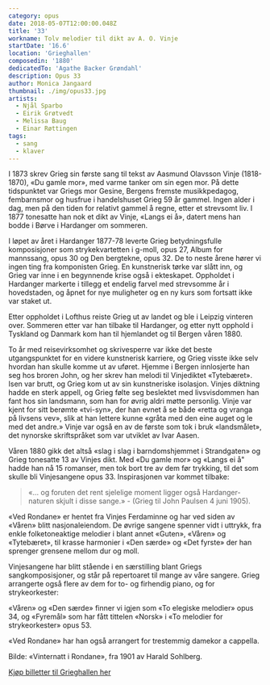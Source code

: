 ```yaml
---
category: opus
date: 2018-05-07T12:00:00.048Z
title: '33'
workname: Tolv melodier til dikt av A. O. Vinje
startDate: '16.6'
location: 'Grieghallen'
composedin: '1880'
dedicatedTo: 'Agathe Backer Grøndahl'
description: Opus 33
author: Monica Jangaard
thumbnail: ./img/opus33.jpg
artists:
  - Njål Sparbo
  - Eirik Grøtvedt
  - Melissa Baug
  - Einar Røttingen
tags:
  - sang
  - klaver
---
```

I 1873 skrev Grieg sin første sang til tekst av Aasmund Olavsson Vinje (1818-1870), «Du gamle mor», med varme tanker om sin egen mor. På dette tidspunktet var Griegs mor Gesine, Bergens fremste musikkpedagog, fembarnsmor og husfrue i handelshuset Grieg 59 år gammel. Ingen alder i dag, men på den tiden for relativt gammel å regne, etter et strevsomt liv. I 1877 tonesatte han nok et dikt av Vinje, «Langs ei å», datert mens han bodde i Børve i Hardanger om sommeren.

I løpet av året i Hardanger 1877-78 leverte Grieg betydningsfulle komposisjoner som strykekvartetten i g-moll, opus 27, Album for mannssang, opus 30 og Den bergtekne, opus 32. De to neste årene hører vi ingen ting fra komponisten Grieg. En kunstnerisk tørke var slått inn, og Grieg var inne i en begynnende krise også i ekteskapet. Oppholdet i Hardanger markerte i tillegg et endelig farvel med strevsomme år i hovedstaden, og åpnet for nye muligheter og en ny kurs som fortsatt ikke var staket ut.

Etter oppholdet i Lofthus reiste Grieg ut av landet og ble i Leipzig vinteren over. Sommeren etter var han tilbake til Hardanger, og etter nytt opphold i Tyskland og Danmark kom han til hjemlandet og til Bergen våren 1880.

To år med reisevirksomhet og skrivesperre var ikke det beste utgangspunktet for en videre kunstnerisk karriere, og Grieg visste ikke selv hvordan han skulle komme ut av uføret. Hjemme i Bergen innlosjerte han seg hos broren John, og her skrev han melodi til Vinjediktet «Tytebæret». Isen var brutt, og Grieg kom ut av sin kunstneriske isolasjon. Vinjes diktning hadde en sterk appell, og Grieg følte seg beslektet med livsvisdommen han fant hos sin landsmann, som han for øvrig aldri møtte personlig. Vinje var kjent for sitt berømte «tvi-syn», der han evnet å se både «retta og vranga på livsens vev», slik at han lettere kunne «gråta med den eine auget og le med det andre.» Vinje var også en av de første som tok i bruk «landsmålet», det nynorske skriftspråket som var utviklet av Ivar Aasen.

Våren 1880 gikk det altså «slag i slag i barndomshjemmet i Strandgaten» og Grieg tonesatte 13 av Vinjes dikt. Med «Du gamle mor» og «Langs ei å" hadde han nå 15 romanser, men tok bort tre av dem før trykking, til det som skulle bli Vinjesangene opus 33. Inspirasjonen var kommet tilbake:

> «... og foruten det rent sjelelige moment ligger også Hardanger-naturen skjult i disse sange.» - (Grieg til John Paulsen 4 juni 1905).

«Ved Rondane» er hentet fra Vinjes Ferdaminne og har ved siden av «Våren» blitt nasjonaleiendom. De øvrige sangene spenner vidt i uttrykk, fra enkle folketoneaktige melodier i blant annet «Guten», «Våren» og «Tytebæret», til krasse harmonier i «Den særde» og «Det fyrste» der han sprenger grensene mellom dur og moll.  

Vinjesangene har blitt stående i en særstilling blant Griegs sangkomposisjoner, og står på repertoaret til mange av våre sangere. Grieg arrangerte også flere av dem for to- og firhendig piano, og for strykeorkester:

«Våren» og «Den særde» finner vi igjen som «To elegiske melodier» opus 34, og «Fyremål» som har fått tittelen «Norsk» i «To melodier for strykeorkester» opus 53.

«Ved Rondane» har han også arrangert for trestemmig damekor a cappella.

Bilde: «Vinternatt i Rondane», fra 1901 av Harald Sohlberg.

<div class="button postButton"><a href="http://harmonien.no/konserter-og-billetter/2018/06/grieg-minutt-for-minutt/" target="_blank">Kjøp billetter til Grieghallen her</a></div>
